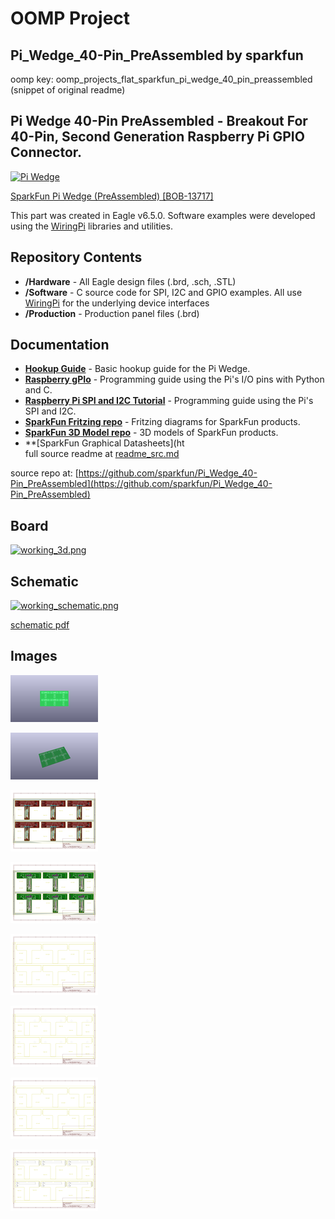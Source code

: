 # OOMP Project  
## Pi_Wedge_40-Pin_PreAssembled  by sparkfun  
  
oomp key: oomp_projects_flat_sparkfun_pi_wedge_40_pin_preassembled  
(snippet of original readme)  
  
Pi Wedge 40-Pin PreAssembled - Breakout For 40-Pin, Second Generation Raspberry Pi GPIO Connector.  
----------------------------  
  
  
[![Pi Wedge](https://cdn.sparkfun.com/assets/learn_tutorials/3/2/5/13091-Action.jpg)](https://www.sparkfun.com/products/13717)  
  
[SparkFun Pi Wedge (PreAssembled) [BOB-13717]](https://www.sparkfun.com/products/13717)  
  
This part was created in Eagle v6.5.0.  Software examples were developed using the [WiringPi](wiringpi.com) libraries and utilities.  
  
Repository Contents  
-------------------  
  
* **/Hardware** - All Eagle design files (.brd, .sch, .STL)  
* **/Software** - C source code for SPI, I2C and GPIO examples.  All use [WiringPi](wiringpi.com) for the underlying device interfaces  
* **/Production** - Production panel files (.brd)  
  
Documentation  
--------------  
* **[Hookup Guide](https://learn.sparkfun.com/tutorials/preassembled-40-pin-pi-wedge-hookup-guide)** - Basic hookup guide for the Pi Wedge.  
* **[Raspberry gPIo](https://learn.sparkfun.com/tutorials/raspberry-gpio)** - Programming guide using the Pi's I/O pins with Python and C.   
* **[Raspberry Pi SPI and I2C Tutorial](https://learn.sparkfun.com/tutorials/raspberry-pi-spi-and-i2c-tutorial)** - Programming guide using the Pi's SPI and I2C.  
* **[SparkFun Fritzing repo](https://github.com/sparkfun/Fritzing_Parts)** - Fritzing diagrams for SparkFun products.  
* **[SparkFun 3D Model repo](https://github.com/sparkfun/3D_Models)** - 3D models of SparkFun products.   
* **[SparkFun Graphical Datasheets](ht  
  full source readme at [readme_src.md](readme_src.md)  
  
source repo at: [https://github.com/sparkfun/Pi_Wedge_40-Pin_PreAssembled](https://github.com/sparkfun/Pi_Wedge_40-Pin_PreAssembled)  
## Board  
  
[![working_3d.png](working_3d_600.png)](working_3d.png)  
## Schematic  
  
[![working_schematic.png](working_schematic_600.png)](working_schematic.png)  
  
[schematic pdf](working_schematic.pdf)  
## Images  
  
[![working_3D_bottom.png](working_3D_bottom_140.png)](working_3D_bottom.png)  
  
[![working_3D_top.png](working_3D_top_140.png)](working_3D_top.png)  
  
[![working_assembly_page_01.png](working_assembly_page_01_140.png)](working_assembly_page_01.png)  
  
[![working_assembly_page_02.png](working_assembly_page_02_140.png)](working_assembly_page_02.png)  
  
[![working_assembly_page_03.png](working_assembly_page_03_140.png)](working_assembly_page_03.png)  
  
[![working_assembly_page_04.png](working_assembly_page_04_140.png)](working_assembly_page_04.png)  
  
[![working_assembly_page_05.png](working_assembly_page_05_140.png)](working_assembly_page_05.png)  
  
[![working_assembly_page_06.png](working_assembly_page_06_140.png)](working_assembly_page_06.png)  
